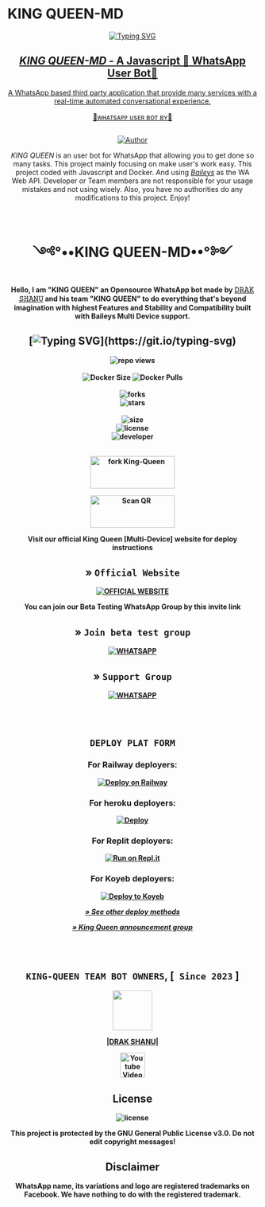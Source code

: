# KING QUEEN-MD

<div align="center">
<a href="https://git.io/typing-svg"><img src="https://readme-typing-svg.demolab.com?font=Rubik+Dirt&size=65&pause=1000&color=F72C3F&background=FF20A500&center=true&vCenter=true&width=1000&height=150&lines=𝙳𝚁𝙰𝙺+𝚂𝙷𝙰𝙽𝚄;New+Beginning+Developer;Please+Support+Me;" alt="Typing SVG" 
<br>

## *KING QUEEN-MD* - A Javascript 💃 WhatsApp User Bot🤖

A WhatsApp based third party application that provide many services with a real-time automated conversational experience.

<p align="center"> 
<u>🤖ᴡʜᴀᴛsᴀᴘᴘ ᴜsᴇʀ ʙᴏᴛ ʙʏ🤖</u>

<p align="center">
  <a href="#"><img src="http://readme-typing-svg.herokuapp.com?color=Q30fa02&center=true&vCenter=true&multiline=false&lines=KING+QUEEN-MD+WHATSAPP+BOT" alt="">

<p align="center">
 <a href="https://github.com/DARK-SHANU/"><img title="Author" src="https://img.shields.io/badge/CREATOR-DRAK SHANU OFFICIAL²⁰²³-green.svg?style=for-the-badge&logo=github"></a>

*KING QUEEN* is an user bot for WhatsApp that allowing you to get done so many tasks. This project mainly focusing on make user's work easy. This project coded with Javascript and Docker. And using *[Baileys](https://github.com/adiwajshing/Baileys)* as the WA Web API. Developer or Team members are not responsible for your usage mistakes and not using wisely. Also, you have no authorities do any modifications to this project. Enjoy!

<br>

<h1 align="center"> ༺°••KING QUEEN-MD••°༻ 
</h1>

<p align="center"> 
<b>Hello, I am "KING QUEEN" an Opensource WhatsApp bot made by <a href="https://github.com/DARK-SHANU">𝙳𝚁𝙰𝙺 𝚂𝙷𝙰𝙽𝚄</a> and his team "KING QUEEN" to do everything that's beyond imagination with highest <b>Features</b> and <b>Stability</b> and <b>Compatibility</b> built with Baileys Multi Device support. 
  
<br>

## [![Typing SVG](https://readme-typing-svg.herokuapp.com?font=Rockstar-ExtraBold&color=F33A7A&lines=𝐖𝐞𝐥𝐜𝐨𝐦𝐞+𝐓𝐨+𝙆𝙄𝙉𝙂+𝙌𝙐𝙀𝙀𝙉+𝙈𝘿.;𝙿𝙾𝚆𝙴𝚁𝙳+𝙱𝚈:+𝙺𝙸𝙽𝙶+𝚀𝚄𝙴𝙴𝙽+𝚃𝙴𝙰𝙼;ℂ𝕣𝕖𝕒𝕥𝕖𝕕+𝕓𝕪:+𝕄𝕣+𝔻𝕒𝕣𝕜+𝕊𝕙𝕒𝕟𝕦;)](https://git.io/typing-svg)

![repo views](https://hits.seeyoufarm.com/api/count/incr/badge.svg?url=https%3A%2F%2Fgithub.com%2FDrakShanu%2FKingQueen&count_bg=%2379C83D&title_bg=%23555555&icon=gitpod.svg&icon_color=%23E7E7E7&title=Views&edge_flat=false)
<br>
<br>
![Docker Size](https://img.shields.io/docker/image-size/DrakShanu/KingQueen?style=flat&logo=docker&label=Docker+Size)
![Docker Pulls](https://img.shields.io/docker/pulls/DrakShanu/KingQueen?style=flat&logo=docker&label=Docker+Pulls)
<br>
<br>
![forks](https://img.shields.io/github/forks/DrakShanu/KingQueen?label=Forks&style=social)
<br>
![stars](https://img.shields.io/github/stars/DrakShanu/KingQueen?style=social)
<br>
<br>
![size](https://img.shields.io/github/repo-size/DrakShanu/KingQueen?color=purple&label=Repo%20Size&style=plastic)
<br>
![license](https://img.shields.io/github/license/DrakShanu/KingQueen?color=purple&label=License&style=plastic)
<br>
![developer](https://img.shields.io/static/v1?label=Author&message=Drak%20Shanu&color=purple&style=plastic)
<br>
<br>

<p align="center">
<a href="https://github.com/DARK-SHANU/King-Queen/fork" target="blank"><img align="center" src="https://i.imgur.com/cxaSEWe.png" alt="fork King-Queen" height="65" width="170" /></a>

 <p align="center">  
<a href="https://qr.raganork.tk/"><img align="center" src="https://i.imgur.com/dzPTA6u.png" alt="Scan QR" height="65" width="170" /></a>


<p align="center">
   Visit our official King Queen [Multi-Device] website for deploy instructions 


## » `Official Website`
[![OFFICIAL WEBSITE](https://img.shields.io/badge/OFFICIAL%20WEBSITE-25D366?style=for-the-badge&logo=Color=white)](https://)

<p align="center">  
You can join our Beta Testing WhatsApp Group by this invite link


## » `Join beta test group`
[![WHATSAPP](https://img.shields.io/badge/Betatest%20Group-25D366?style=for-the-badge&logo=whatsapp&logoColor=white)](https://chat.whatsapp.com/GMwn9PwtjlCG5BciExDXIU)

## » `Support Group`
[![WHATSAPP](https://img.shields.io/badge/Support%20Group-25D366?style=for-the-badge&logo=whatsapp&logoColor=white)](https://chat.whatsapp.com/GMwn9PwtjlCG5BciExDXIU) 

<br>
<br>

## <p align="center"><b>`DEPLOY PLAT FORM`</b></p>


### For Railway deployers:
[![Deploy on Railway](https://railway.app/button.svg)](https://railway.app/template/2B1VYo)


### For heroku deployers:
[![Deploy](https://www.herokucdn.com/deploy/button.svg)](https://heroku.com/deploy)

### For Replit deployers:
[![Run on Repl.it](https://repl.it/badge/github/quiec/whatsAlfa)](https://replit.com/@KumuthuPrabhash/Red-Dragon-Bot-Qr-Code?v=1)

### For Koyeb deployers:
[![Deploy to Koyeb](https://www.koyeb.com/static/images/deploy/button.svg)](https://app.koyeb.com/apps/deploy?type=git&repository=github.com/prabathLK/PRABATH-MD&branch=main&env[BOT_NUMBER]&env[SESSION_ID]&env[GITHUB_USERNAME]&env[GITHUB_AUTH_TOKEN]&name=prabath-md)

*[» See other deploy methods]()*

*[» King Queen announcement group](https://chat.whatsapp.com/GMwn9PwtjlCG5BciExDXIU)*

<br>
<br>
 
## **``KING-QUEEN TEAM BOT OWNERS``,**  [`` Since 2023`` ]
  
 <a href="https://github.com/DARK-SHANU"><img src="https://avatars.githubusercontent.com/u/e?email=myemail@mycompany.com&s=64" width=80 height=80></a>    

|**[DRAK SHANU](https://github.com/DARK-SHANU)**|

<p align="center">
  <a href="https://www.youtube.com/channel/UCqiWK28iiWJFmuYr3IDmJWQ"><img title="Youtube Videos" src="https://github.com/Alien-alfa/Alien-alfa/blob/beta/MD-Images/yt.png?raw=true" width="50"/></a>
  
## License

![license](https://img.shields.io/github/license/DARK-SHANU/King-Queen?color=green&label=License&style=plastic)

This project is protected by the GNU General Public License v3.0.
Do not edit copyright messages!

## Disclaimer
WhatsApp name, its variations and logo are registered trademarks on Facebook. We have nothing to do with the registered trademark.

 












